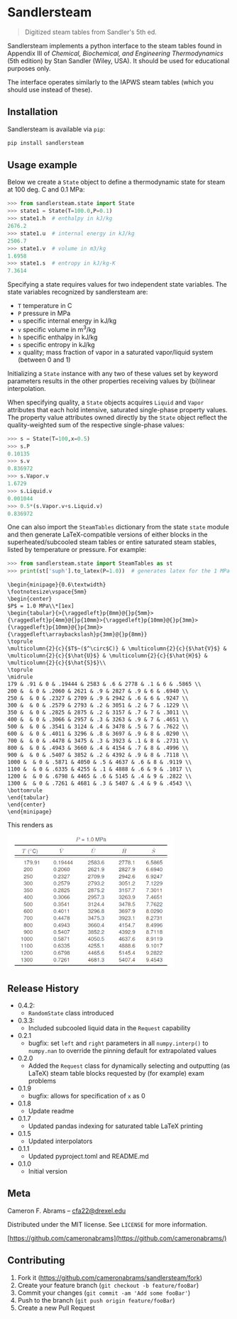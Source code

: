 # Sandlersteam

> Digitized steam tables from Sandler's 5th ed.

Sandlersteam implements a python interface to the steam tables found in Appendix III of _Chemical, Biochemical, and Engineering Thermodynamics_ (5th edition) by Stan Sandler (Wiley, USA). It should be used for educational purposes only.

The interface operates similarly to the IAPWS steam tables (which you should use instead of these).

## Installation 

Sandlersteam is available via `pip`:

```sh
pip install sandlersteam
```

## Usage example

Below we create a `State` object to define a thermodynamic state for steam at 100 deg. C and 0.1 MPa:

```python
>>> from sandlersteam.state import State
>>> state1 = State(T=100.0,P=0.1)
>>> state1.h  # enthalpy in kJ/kg
2676.2
>>> state1.u  # internal energy in kJ/kg
2506.7
>>> state1.v  # volume in m3/kg
1.6958
>>> state1.s  # entropy in kJ/kg-K
7.3614
```

Specifying a state requires values for two independent state variables.  The state variables recognized by sandlersteam are:

* `T` temperature in C
* `P` pressure in MPa
* `u` specific internal energy in kJ/kg
* `v` specific volume in m<sup>3</sup>/kg
* `h` specific enthalpy in kJ/kg
* `s` specific entropy in kJ/kg
* `x` quality; mass fraction of vapor in a saturated vapor/liquid system (between 0 and 1)

Initializing a `State` instance with any two of these values set by keyword parameters results in the other
properties receiving values by (bi)linear interpolation.

When specifying quality, a `State` objects acquires `Liquid` and `Vapor` attributes that each hold intensive, saturated single-phase property values.  The property value attributes owned directly by the `State` object reflect the quality-weighted sum of the respective single-phase values:

```python
>>> s = State(T=100,x=0.5)
>>> s.P
0.10135
>>> s.v
0.836972
>>> s.Vapor.v
1.6729
>>> s.Liquid.v
0.001044
>>> 0.5*(s.Vapor.v+s.Liquid.v)
0.836972
```

One can also import the `SteamTables` dictionary from the state `state` module and then generate LaTeX-compatible versions of either blocks in the superheated/subcooled steam tables or entire saturated steam stables, listed by temperature or pressure. For example:

```python
>>> from sandlersteam.state import SteamTables as st
>>> print(st['suph'].to_latex(P=1.0))  # generates latex for the 1 MPa block of the superheated steam table
```
```
\begin{minipage}{0.6\textwidth}
\footnotesize\vspace{5mm}
\begin{center}
$P$ = 1.0 MPa\\*[1ex]
\begin{tabular}{>{\raggedleft}p{8mm}@{}p{5mm}>{\raggedleft}p{4mm}@{}p{10mm}>{\raggedleft}p{10mm}@{}p{3mm}>{\raggedleft}p{10mm}@{}p{3mm}>{\raggedleft\arraybackslash}p{3mm}@{}p{8mm}}
\toprule
\multicolumn{2}{c}{$T$~($^\circ$C)} & \multicolumn{2}{c}{$\hat{V}$} & \multicolumn{2}{c}{$\hat{U}$} & \multicolumn{2}{c}{$\hat{H}$} & \multicolumn{2}{c}{$\hat{S}$}\\
\toprule
\midrule
179 & .91 & 0 & .19444 & 2583 & .6 & 2778 & .1 & 6 & .5865 \\
200 &  & 0 & .2060 & 2621 & .9 & 2827 & .9 & 6 & .6940 \\
250 &  & 0 & .2327 & 2709 & .9 & 2942 & .6 & 6 & .9247 \\
300 &  & 0 & .2579 & 2793 & .2 & 3051 & .2 & 7 & .1229 \\
350 &  & 0 & .2825 & 2875 & .2 & 3157 & .7 & 7 & .3011 \\
400 &  & 0 & .3066 & 2957 & .3 & 3263 & .9 & 7 & .4651 \\
500 &  & 0 & .3541 & 3124 & .4 & 3478 & .5 & 7 & .7622 \\
600 &  & 0 & .4011 & 3296 & .8 & 3697 & .9 & 8 & .0290 \\
700 &  & 0 & .4478 & 3475 & .3 & 3923 & .1 & 8 & .2731 \\
800 &  & 0 & .4943 & 3660 & .4 & 4154 & .7 & 8 & .4996 \\
900 &  & 0 & .5407 & 3852 & .2 & 4392 & .9 & 8 & .7118 \\
1000 &  & 0 & .5871 & 4050 & .5 & 4637 & .6 & 8 & .9119 \\
1100 &  & 0 & .6335 & 4255 & .1 & 4888 & .6 & 9 & .1017 \\
1200 &  & 0 & .6798 & 4465 & .6 & 5145 & .4 & 9 & .2822 \\
1300 &  & 0 & .7261 & 4681 & .3 & 5407 & .4 & 9 & .4543 \\
\bottomrule
\end{tabular}
\end{center}
\end{minipage}
```

This renders as

![a steam table block](https://github.com/cameronabrams/Sandlersteam/raw/main/stimage.png)
<!-- ![a steam table block](stimage.png "1 MPa superheated steam table block") -->

## Release History

* 0.4.2:
    * `RandomState` class introduced
* 0.3.3:
    * Included subcooled liquid data in the `Request` capability
* 0.2.1
    * bugfix:  set `left` and `right` parameters in all `numpy.interp()` to `numpy.nan` to override the pinning default for extrapolated values
* 0.2.0
    * Added the `Request` class for dynamically selecting and outputting (as LaTeX) steam table blocks requested by (for example) exam problems
* 0.1.9
    * bugfix: allows for specification of `x` as 0
* 0.1.8
    * Update readme
* 0.1.7
    * Updated pandas indexing for saturated table LaTeX printing
* 0.1.5
    * Updated interpolators
* 0.1.1
    * Updated pyproject.toml and README.md
* 0.1.0
    * Initial version

## Meta

Cameron F. Abrams – cfa22@drexel.edu

Distributed under the MIT license. See ``LICENSE`` for more information.

[https://github.com/cameronabrams](https://github.com/cameronabrams/)

## Contributing

1. Fork it (<https://github.com/cameronabrams/sandlersteam/fork>)
2. Create your feature branch (`git checkout -b feature/fooBar`)
3. Commit your changes (`git commit -am 'Add some fooBar'`)
4. Push to the branch (`git push origin feature/fooBar`)
5. Create a new Pull Request
